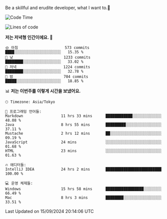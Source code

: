 Be a skillful and erudite developer, what I want to.👶

<!--START_SECTION:waka-->
![Code Time](http://img.shields.io/badge/Code%20Time-1%2C273%20hrs%202%20mins-blue)

![Lines of code](https://img.shields.io/badge/%EC%A0%80%EB%8A%94%20%EC%97%AC%ED%83%9C%EA%B9%8C%EC%A7%80%20-2.9%20million%20%EC%A4%84%EC%9D%98%20%EC%BD%94%EB%93%9C%EB%A5%BC%20%EC%9E%91%EC%84%B1%ED%96%88%EC%96%B4%EC%9A%94.-blue)

**저는 저녁형 인간이에요. 🦉** 

```text
🌞 아침                     573 commits         ████░░░░░░░░░░░░░░░░░░░░░   15.35 % 
🌆 낮　                     1233 commits        ████████░░░░░░░░░░░░░░░░░   33.02 % 
🌃 저녁                     1224 commits        ████████░░░░░░░░░░░░░░░░░   32.78 % 
🌙 밤　                     704 commits         █████░░░░░░░░░░░░░░░░░░░░   18.85 % 
```


📊 **저는 이번주를 이렇게 시간을 보냈어요.** 

```text
🕑︎ Timezone: Asia/Tokyo

💬 프로그래밍 언어들: 
Markdown                 11 hrs 33 mins      ████████████░░░░░░░░░░░░░   48.08 % 
Java                     8 hrs 55 mins       █████████░░░░░░░░░░░░░░░░   37.11 % 
Mustache                 2 hrs 12 mins       ██░░░░░░░░░░░░░░░░░░░░░░░   09.19 % 
JavaScript               24 mins             ░░░░░░░░░░░░░░░░░░░░░░░░░   01.68 % 
HTML                     23 mins             ░░░░░░░░░░░░░░░░░░░░░░░░░   01.63 % 

🔥 에디터들: 
IntelliJ IDEA            24 hrs 2 mins       █████████████████████████   100.00 % 

💻 운영 체제들: 
Windows                  15 hrs 58 mins      █████████████████░░░░░░░░   66.49 % 
Mac                      8 hrs 3 mins        ████████░░░░░░░░░░░░░░░░░   33.51 % 
```


 Last Updated on 15/09/2024 20:14:06 UTC
<!--END_SECTION:waka-->
